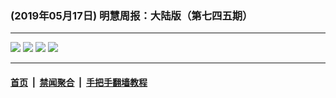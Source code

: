 ### (2019年05月17日) 明慧周报：大陆版（第七四五期） 

---

<img src="http://qikan.minghui.org/mhqkpage/qikanimage/2019/05/17/mhzb_745_pdf-online1.png"/> 

<img src="http://qikan.minghui.org/mhqkpage/qikanimage/2019/05/17/mhzb_745_pdf-online2.png"/> 

<img src="http://qikan.minghui.org/mhqkpage/qikanimage/2019/05/17/mhzb_745_pdf-online3.png"/> 

<img src="http://qikan.minghui.org/mhqkpage/qikanimage/2019/05/17/mhzb_745_pdf-online4.png"/> 



---

#### [首页](../../../..) &nbsp;|&nbsp; [禁闻聚合](https://github.com/gfw-breaker/banned-news) &nbsp;|&nbsp; [手把手翻墙教程](https://github.com/gfw-breaker/guides) 